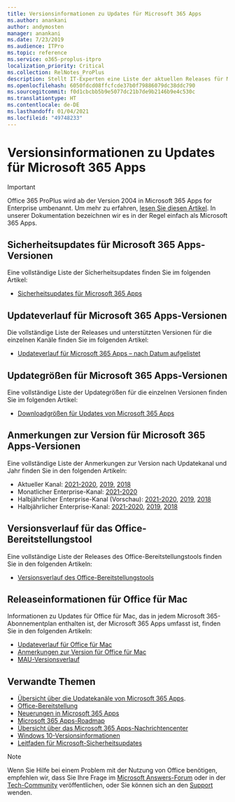 ```yaml
---
title: Versionsinformationen zu Updates für Microsoft 365 Apps
ms.author: anankani
author: andymosten
manager: anankani
ms.date: 7/23/2019
ms.audience: ITPro
ms.topic: reference
ms.service: o365-proplus-itpro
localization_priority: Critical
ms.collection: RelNotes_ProPlus
description: Stellt IT-Experten eine Liste der aktuellen Releases für Microsoft 365 Apps für jeden Updatekanal sowie Links zu Anmerkungen zur Version und zum Updateverlauf zur Verfügung.
ms.openlocfilehash: 6050fdcd08ffcfcde37b0f79886079dc38ddc790
ms.sourcegitcommit: f0d1cbcbb5b9e5077dc21b7de9b2146b9e4c530c
ms.translationtype: HT
ms.contentlocale: de-DE
ms.lasthandoff: 01/04/2021
ms.locfileid: "49748233"
---
```

# <a name="release-information-for-updates-to-microsoft-365-apps"></a>Versionsinformationen zu Updates für Microsoft 365 Apps


> [!IMPORTANT]
> Office 365 ProPlus wird ab der Version 2004 in Microsoft 365 Apps for Enterprise umbenannt. Um mehr zu erfahren, [lesen Sie diesen Artikel](https://go.microsoft.com/fwlink/p/?linkid=2123420). In unserer Dokumentation bezeichnen wir es in der Regel einfach als Microsoft 365 Apps.


## <a name="security-updates-for-microsoft-365-apps-releases"></a>Sicherheitsupdates für Microsoft 365 Apps-Versionen

Eine vollständige Liste der Sicherheitsupdates finden Sie im folgenden Artikel:
 - [Sicherheitsupdates für Microsoft 365 Apps](microsoft365-apps-security-updates.md)


## <a name="update-history-for-microsoft-365-apps-releases"></a>Updateverlauf für Microsoft 365 Apps-Versionen

Die vollständige Liste der Releases und unterstützten Versionen für die einzelnen Kanäle finden Sie im folgenden Artikel:

- [Updateverlauf für Microsoft 365 Apps – nach Datum aufgelistet](update-history-microsoft365-apps-by-date.md)


 ## <a name="update-sizes-for-microsoft-365-apps-releases"></a>Updategrößen für Microsoft 365 Apps-Versionen

Eine vollständige Liste der Updategrößen für die einzelnen Versionen finden Sie im folgenden Artikel:
 - [Downloadgrößen für Updates von Microsoft 365 Apps](download-sizes-microsoft365-apps-updates.md)

## <a name="release-notes-for-microsoft-365-apps-releases"></a>Anmerkungen zur Version für Microsoft 365 Apps-Versionen

Eine vollständige Liste der Anmerkungen zur Version nach Updatekanal und Jahr finden Sie in den folgenden Artikeln:
 - Aktueller Kanal: [2021-2020](current-channel.md), [2019](monthly-channel-2019.md), [2018](monthly-channel-2018.md)
 - Monatlicher Enterprise-Kanal:  [2021-2020](monthly-enterprise-channel.md)
 - Halbjährlicher Enterprise-Kanal (Vorschau): [2021-2020](semi-annual-enterprise-channel-preview.md), [2019](semi-annual-channel-targeted-2019.md), [2018](semi-annual-channel-targeted-2018.md)
 - Halbjährlicher Enterprise-Kanal: [2021-2020](semi-annual-enterprise-channel.md), [2019](semi-annual-channel-2019.md), [2018](semi-annual-channel-2018.md)

 ## <a name="release-history-for-office-deployment-tool"></a>Versionsverlauf für das Office-Bereitstellungstool
 Eine vollständige Liste der Releases des Office-Bereitstellungstools finden Sie in den folgenden Artikeln:
 - [Versionsverlauf des Office-Bereitstellungstools](ODT-release-history.md)

## <a name="office-for-mac-release-information"></a>Releaseinformationen für Office für Mac

Informationen zu Updates für Office für Mac, das in jedem Microsoft 365-Abonnementplan enthalten ist, der Microsoft 365 Apps umfasst ist, finden Sie in den folgenden Artikeln:
 - [Updateverlauf für Office für Mac](update-history-office-for-mac.md)
 - [Anmerkungen zur Version für Office für Mac](release-notes-office-for-mac.md)
 - [MAU-Versionsverlauf](release-history-microsoft-autoupdate.md)


## <a name="related-topics"></a>Verwandte Themen

- [Übersicht über die Updatekanäle von Microsoft 365 Apps](https://docs.microsoft.com/deployoffice/overview-of-update-channels-for-office-365-proplus).
- [Office-Bereitstellung](https://docs.microsoft.com/deployoffice/)
- [Neuerungen in Microsoft 365 Apps](https://support.office.com/article/95c8d81d-08ba-42c1-914f-bca4603e1426)
- [Microsoft 365 Apps-Roadmap](https://products.office.com/business/office-365-roadmap)
- [Übersicht über das Microsoft 365 Apps-Nachrichtencenter](https://support.office.com/article/38fb3333-bfcc-4340-a37b-deda509c2093)
- [Windows 10-Versionsinformationen](https://www.microsoft.com/itpro/windows-10/release-information)
- [Leitfaden für Microsoft-Sicherheitsupdates](https://portal.msrc.microsoft.com/)

> [!NOTE]
> Wenn Sie Hilfe bei einem Problem mit der Nutzung von Office benötigen, empfehlen wir, dass Sie Ihre Frage im [Microsoft Answers-Forum](https://answers.microsoft.com/) oder in der [Tech-Community](https://techcommunity.microsoft.com/) veröffentlichen, oder Sie können sich an den [Support](https://support.microsoft.com/contactus) wenden.
